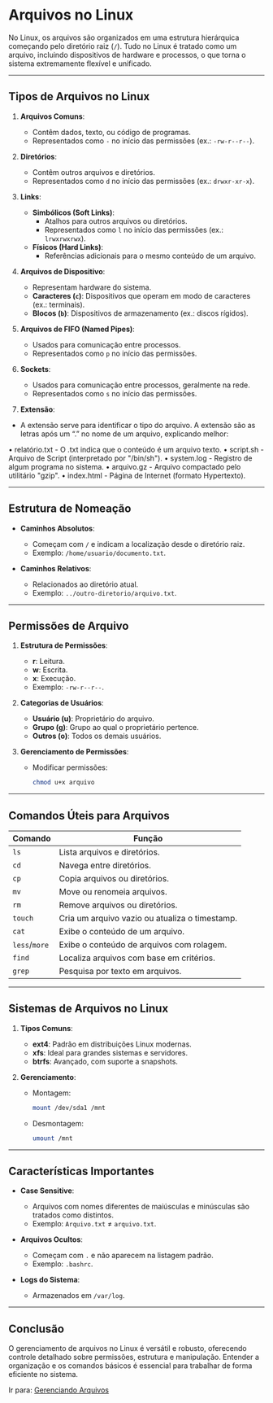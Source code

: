 # Arquivos no Linux

No Linux, os arquivos são organizados em uma estrutura hierárquica começando pelo diretório raiz (`/`). Tudo no Linux é tratado como um arquivo, incluindo dispositivos de hardware e processos, o que torna o sistema extremamente flexível e unificado.

---

## **Tipos de Arquivos no Linux**

1. **Arquivos Comuns**:
   - Contêm dados, texto, ou código de programas.
   - Representados como `-` no início das permissões (ex.: `-rw-r--r--`).

2. **Diretórios**:
   - Contêm outros arquivos e diretórios.
   - Representados como `d` no início das permissões (ex.: `drwxr-xr-x`).

3. **Links**:
   - **Simbólicos (Soft Links)**:
     - Atalhos para outros arquivos ou diretórios.
     - Representados como `l` no início das permissões (ex.: `lrwxrwxrwx`).
   - **Físicos (Hard Links)**:
     - Referências adicionais para o mesmo conteúdo de um arquivo.

4. **Arquivos de Dispositivo**:
   - Representam hardware do sistema.
   - **Caracteres (`c`)**: Dispositivos que operam em modo de caracteres (ex.: terminais).
   - **Blocos (`b`)**: Dispositivos de armazenamento (ex.: discos rígidos).

5. **Arquivos de FIFO (Named Pipes)**:
   - Usados para comunicação entre processos.
   - Representados como `p` no início das permissões.

6. **Sockets**:
   - Usados para comunicação entre processos, geralmente na rede.
   - Representados como `s` no início das permissões.

6. **Extensão**:
- A extensão serve para identificar o tipo do arquivo. A extensão são as letras após um “.” no
nome de um arquivo, explicando melhor:

• relatório.txt - O .txt indica que o conteúdo é um arquivo texto.
• script.sh - Arquivo de Script (interpretado por "/bin/sh").
• system.log - Registro de algum programa no sistema.
• arquivo.gz - Arquivo compactado pelo utilitário "gzip".
• index.html - Página de Internet (formato Hypertexto).

---

## **Estrutura de Nomeação**

- **Caminhos Absolutos**:
  - Começam com `/` e indicam a localização desde o diretório raiz.
  - Exemplo: `/home/usuario/documento.txt`.

- **Caminhos Relativos**:
  - Relacionados ao diretório atual.
  - Exemplo: `../outro-diretorio/arquivo.txt`.

---

## **Permissões de Arquivo**

1. **Estrutura de Permissões**:
   - **r**: Leitura.
   - **w**: Escrita.
   - **x**: Execução.
   - Exemplo: `-rw-r--r--`.

2. **Categorias de Usuários**:
   - **Usuário (u)**: Proprietário do arquivo.
   - **Grupo (g)**: Grupo ao qual o proprietário pertence.
   - **Outros (o)**: Todos os demais usuários.

3. **Gerenciamento de Permissões**:
   - Modificar permissões: 
     ```bash
     chmod u+x arquivo
     ```

---

## **Comandos Úteis para Arquivos**

| Comando          | Função                                           |
|-------------------|--------------------------------------------------|
| `ls`             | Lista arquivos e diretórios.                     |
| `cd`             | Navega entre diretórios.                         |
| `cp`             | Copia arquivos ou diretórios.                    |
| `mv`             | Move ou renomeia arquivos.                       |
| `rm`             | Remove arquivos ou diretórios.                   |
| `touch`          | Cria um arquivo vazio ou atualiza o timestamp.   |
| `cat`            | Exibe o conteúdo de um arquivo.                  |
| `less`/`more`    | Exibe o conteúdo de arquivos com rolagem.        |
| `find`           | Localiza arquivos com base em critérios.         |
| `grep`           | Pesquisa por texto em arquivos.                  |

---

## **Sistemas de Arquivos no Linux**

1. **Tipos Comuns**:
   - **ext4**: Padrão em distribuições Linux modernas.
   - **xfs**: Ideal para grandes sistemas e servidores.
   - **btrfs**: Avançado, com suporte a snapshots.

2. **Gerenciamento**:
   - Montagem: 
     ```bash
     mount /dev/sda1 /mnt
     ```
   - Desmontagem:
     ```bash
     umount /mnt
     ```

---

## **Características Importantes**

- **Case Sensitive**:
  - Arquivos com nomes diferentes de maiúsculas e minúsculas são tratados como distintos.
  - Exemplo: `Arquivo.txt` ≠ `arquivo.txt`.

- **Arquivos Ocultos**:
  - Começam com `.` e não aparecem na listagem padrão.
  - Exemplo: `.bashrc`.

- **Logs do Sistema**:
  - Armazenados em `/var/log`.

---

## **Conclusão**

O gerenciamento de arquivos no Linux é versátil e robusto, oferecendo controle detalhado sobre permissões, estrutura e manipulação. Entender a organização e os comandos básicos é essencial para trabalhar de forma eficiente no sistema.

Ir para: [Gerenciando Arquivos](3_Gerenciando_arquivos.md)